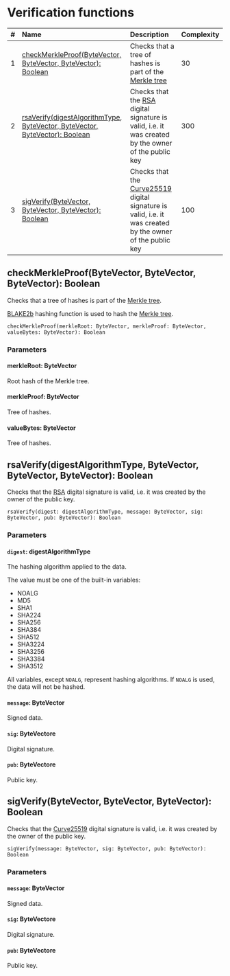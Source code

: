# Verification functions

| # | Name | Description | Complexity |
| :--- | :--- | :--- | :--- |
| 1 | [checkMerkleProof(ByteVector, ByteVector, ByteVector): Boolean](#check-merkle-proof) | Checks that a tree of hashes is part of the [Merkle tree](https://en.wikipedia.org/wiki/Merkle_tree) | 30 |
| 2 | [rsaVerify(digestAlgorithmType, ByteVector, ByteVector, ByteVector): Boolean](#rsa-verify) | Checks that the [RSA](https://en.wikipedia.org/wiki/RSA_%28cryptosystem%29) digital signature is valid, i.e. it was created by the owner of the public key | 300 |
| 3 | [sigVerify(ByteVector, ByteVector, ByteVector): Boolean](#sig-verify) | Checks that the [Curve25519](https://en.wikipedia.org/wiki/Curve25519) digital signature is valid, i.e. it was created by the owner of the public key | 100 |

## checkMerkleProof(ByteVector, ByteVector, ByteVector): Boolean<a id="check-merkle-proof"></a>

Checks that a tree of hashes is part of the [Merkle tree](https://en.wikipedia.org/wiki/Merkle_tree).

[BLAKE2b](https://en.wikipedia.org/wiki/BLAKE_%28hash_function%29) hashing function is used to hash the [Merkle tree](https://en.wikipedia.org/wiki/Merkle_tree).

``` ride
checkMerkleProof(merkleRoot: ByteVector, merkleProof: ByteVector, valueBytes: ByteVector): Boolean
```

### Parameters

#### merkleRoot: ByteVector

Root hash of the Merkle tree.

#### merkleProof: ByteVector

Tree of hashes.

#### valueBytes: ByteVector

Tree of hashes.

## rsaVerify(digestAlgorithmType, ByteVector, ByteVector, ByteVector): Boolean<a id="rsa-verify"></a>

Checks that the [RSA](https://en.wikipedia.org/wiki/RSA_%28cryptosystem%29) digital signature is valid, i.e. it was created by the owner of the public key.

``` ride
rsaVerify(digest: digestAlgorithmType, message: ByteVector, sig: ByteVector, pub: ByteVector): Boolean
```

### Parameters

#### `digest`: digestAlgorithmType

The hashing algorithm applied to the data.

The value must be one of the built-in variables:

* NOALG
* MD5
* SHA1
* SHA224
* SHA256
* SHA384
* SHA512
* SHA3224
* SHA3256
* SHA3384
* SHA3512

All variables, except `NOALG`, represent hashing algorithms. If `NOALG` is used, the data will not be hashed.

#### `message`: ByteVector

Signed data.

#### `sig`: ByteVectore

Digital signature.

#### `pub`: ByteVectore

Public key.

## sigVerify(ByteVector, ByteVector, ByteVector): Boolean<a id="sig-verify"></a>

Checks that the [Curve25519](https://en.wikipedia.org/wiki/Curve25519) digital signature is valid, i.e. it was created by the owner of the public key.

``` ride
sigVerify(message: ByteVector, sig: ByteVector, pub: ByteVector): Boolean
```

### Parameters

#### `message`: ByteVector

Signed data.

#### `sig`: ByteVectore

Digital signature.

#### `pub`: ByteVectore

Public key.
